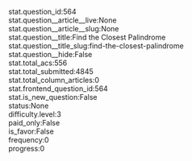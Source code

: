 stat.question_id:564  
stat.question__article__live:None  
stat.question__article__slug:None  
stat.question__title:Find the Closest Palindrome  
stat.question__title_slug:find-the-closest-palindrome  
stat.question__hide:False  
stat.total_acs:556  
stat.total_submitted:4845  
stat.total_column_articles:0  
stat.frontend_question_id:564  
stat.is_new_question:False  
status:None  
difficulty.level:3  
paid_only:False  
is_favor:False  
frequency:0  
progress:0  

